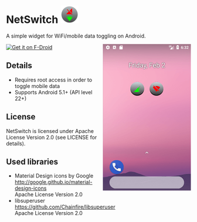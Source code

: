 # NetSwitch ![](app/src/main/res/mipmap-mdpi/ic_launcher_round.png)
A simple widget for WiFi/mobile data toggling on Android.

<a href="https://f-droid.org/packages/cz.antecky.netswitch/" target="_blank">
<img src="https://f-droid.org/badge/get-it-on.png" alt="Get it on F-Droid" height="80"/></a>

<img align="right" width="240" height="400" src="screenshot.png">

## Details
* Requires root access in order to toggle mobile data 
* Supports Android 5.1+ (API level 22+)

## License
NetSwitch is licensed under Apache License Version 2.0 (see LICENSE for details).

## Used libraries
* Material Design icons by Google  
http://google.github.io/material-design-icons  
Apache License Version 2.0
* libsuperuser  
https://github.com/Chainfire/libsuperuser  
Apache License Version 2.0  
